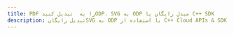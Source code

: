 ---title: PDF را به  تبدیل کنیدODP، SVG به ODP مبدل رایگان یا C++ SDKdescription: تبدیل رایگانSVG به ODP با استفاده از C++ Cloud APIs & SDK همچنین اسناد PDF را در Cloud ایجاد، ویرایش و رندر کنید.---